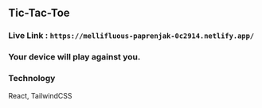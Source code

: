 ## Tic-Tac-Toe

### Live Link : ```https://mellifluous-paprenjak-0c2914.netlify.app/```

### Your device will play against you.

### Technology
React, TailwindCSS
